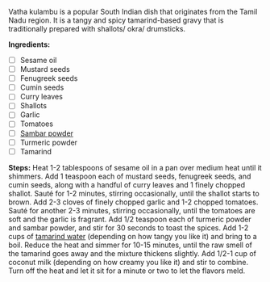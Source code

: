 Vatha kulambu is a popular South Indian dish that originates from the Tamil Nadu region. It is a tangy and spicy tamarind-based gravy that is traditionally prepared with shallots/ okra/ drumsticks.

**Ingredients:**
- [ ] Sesame oil
- [ ] Mustard seeds
- [ ] Fenugreek seeds
- [ ] Cumin seeds
- [ ] Curry leaves
- [ ] Shallots
- [ ] Garlic
- [ ] Tomatoes
- [ ] [Sambar powder](https://www.amazon.com/MTR-Sambar-Powder-Natural-Preservatives/dp/B078WC4RT9/ref=sr_1_10?crid=1TGMNF5WREEUI&keywords=sambar+powder&qid=1677044594&sprefix=sambar+%2Caps%2C539&sr=8-10)
- [ ] Turmeric powder
- [ ] Tamarind

**Steps:**
Heat 1-2 tablespoons of sesame oil in a pan over medium heat until it shimmers.
Add 1 teaspoon each of mustard seeds, fenugreek seeds, and cumin seeds, along with a handful of curry leaves and 1 finely chopped shallot. Sauté for 1-2 minutes, stirring occasionally, until the shallot starts to brown.
Add 2-3 cloves of finely chopped garlic and 1-2 chopped tomatoes. Sauté for another 2-3 minutes, stirring occasionally, until the tomatoes are soft and the garlic is fragrant.
Add 1/2 teaspoon each of turmeric powder and sambar powder, and stir for 30 seconds to toast the spices.
Add 1-2 cups of [tamarind water](https://www.youtube.com/watch?v=YKO1Q3Fjzv4) (depending on how tangy you like it) and bring to a boil. Reduce the heat and simmer for 10-15 minutes, until the raw smell of the tamarind goes away and the mixture thickens slightly.
Add 1/2-1 cup of coconut milk (depending on how creamy you like it) and stir to combine. Turn off the heat and let it sit for a minute or two to let the flavors meld.
